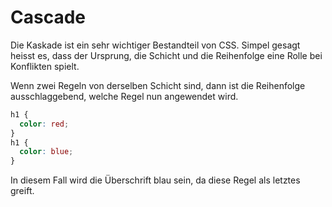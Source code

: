 # Cascade

<show-structure depth="2" />

Die Kaskade ist ein sehr wichtiger Bestandteil von CSS. Simpel gesagt heisst es, dass der Ursprung, die Schicht und die Reihenfolge eine Rolle bei
Konflikten spielt.

Wenn zwei Regeln von derselben Schicht sind, dann ist die Reihenfolge ausschlaggebend, welche Regel nun angewendet wird.

```CSS
h1 {
  color: red;
}
h1 {
  color: blue;
}
```

In diesem Fall wird die Überschrift blau sein, da diese Regel als letztes greift.